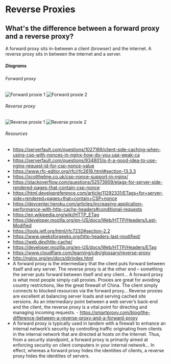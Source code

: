 # Reverse Proxies

## What's the difference between a forward proxy and a reverse proxy?

A forward proxy sits in-between a client (browser) and the internet. A reverse proxy sits in between the internet and a server. 

##### Diagrams

###### Forward proxy

![Forward proxie 1](https://www.jscape.com/hs-fs/hub/26878/file-13610973-png/images/forward_proxy-3.png)
![Forward proxie 2](https://www.cloudflare.com/img/learning/cdn/glossary/reverse-proxy/forward-proxy-flow.svg)

###### Reverse proxy

![Reverse proxie 1](https://www.jscape.com/hs-fs/hub/26878/file-13614809-png/images/reverse_proxy-resized-600.png)
![Reverse proxie 2](https://www.cloudflare.com/img/learning/cdn/glossary/reverse-proxy/reverse-proxy-flow.svg)

###### Resources

- https://serverfault.com/questions/1027169/client-side-caching-when-using-csp-with-nonces-in-nginx-how-do-you-use-weak-ca
- https://serverfault.com/questions/934801/is-it-a-good-idea-to-use-nginx-request-id-for-csp-nonce-value
- https://www.rfc-editor.org/rfc/rfc2616.html#section-13.3.3
- https://scotthelme.co.uk/csp-nonce-support-in-nginx/
- https://stackoverflow.com/questions/52573909/etags-for-server-side-rendered-pages-that-contain-csp-nonce
- https://html.developreference.com/article/11292331/ETags+for+server-side+rendered+pages+that+contain+CSP+nonce
- https://devcenter.heroku.com/articles/increasing-application-performance-with-http-cache-headers#conditional-requests
- https://en.wikipedia.org/wiki/HTTP_ETag
- https://developer.mozilla.org/en-US/docs/Web/HTTP/Headers/Last-Modified
- https://tools.ietf.org/html/rfc7232#section-2.2
- https://www.geeksforgeeks.org/http-headers-last-modified/
- https://web.dev/http-cache/
- https://developer.mozilla.org/en-US/docs/Web/HTTP/Headers/ETag
- https://www.cloudflare.com/learning/cdn/glossary/reverse-proxy
- http://nginx.org/en/docs/dirindex.html
- A forward proxy is the intermediary that the client puts forward between itself and any server. The reverse proxy is at the other end – something the server puts forward between itself and any client… A forward proxy is what most people simply call proxies. Proxies are great for avoiding country restrictions, like the great firewall of China. The client simply connects to blocked resources via the forward proxy… Reverse proxies are excellent at balancing server loads and serving cached site versions. As an intermediary point between a web server’s back-end and the client, the reverse proxy is a vital point for directing and managing incoming requests. - https://smartproxy.com/blog/the-difference-between-a-reverse-proxy-and-a-forward-proxy
- A forward proxy is typically used in tandem with a firewall to enhance an internal network’s security by controlling traffic originating from clients in the internal network that are directed at hosts on the Internet. Thus, from a security standpoint, a forward proxy is primarily aimed at enforcing security on client computers in your internal network… In effect, whereas a forward proxy hides the identities of clients, a reverse proxy hides the identities of servers.
